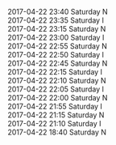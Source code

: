 2017-04-22 23:40 Saturday  N  
2017-04-22 23:35 Saturday  I  
2017-04-22 23:15 Saturday  N  
2017-04-22 23:00 Saturday  I  
2017-04-22 22:55 Saturday  N  
2017-04-22 22:50 Saturday  I  
2017-04-22 22:45 Saturday  N  
2017-04-22 22:15 Saturday  I  
2017-04-22 22:10 Saturday  N  
2017-04-22 22:05 Saturday  I  
2017-04-22 22:00 Saturday  N  
2017-04-22 21:55 Saturday  I  
2017-04-22 21:15 Saturday  N  
2017-04-22 21:10 Saturday  I  
2017-04-22 18:40 Saturday  N  
